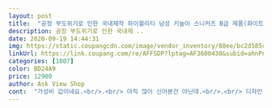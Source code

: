 ```yaml
---
layout: post 
title:  "공장 부도위기로 인한 국내제작 하이퀄리티 남성 키높이 스니커즈 B급 제품(화이트컬러만)" 
description: 공장 부도위기로 인한 국내제 ..
date: 2020-09-19 14:44:31 
img: https://static.coupangcdn.com/image/vendor_inventory/80ee/bc2d585c542198e07957b675a5fbefc060fa097bc02a87062619cfde94f7.jpg 
linkUrl: https://link.coupang.com/re/AFFSDP?lptag=AF3600438&subid=ahnPublicAsk&pageKey=2016324809&itemId=3429849685&vendorItemId=71416370232&traceid=V0-113-40426d23c1aa3150 
categories: [1007] 
color: BD24A9 
price: 12900 
author: Ask View Shop 
cont:  "가성비 갑이네요.<br/>.<br/> 아직 많이 신어본건 아닌데.<br/>.<br/> 디자인 자체가 발을 작아 보이게 하네요.<br/>.<br/> 화이트도 누런 화이트가 아니고 새하얀 컬러라 맘에 들어요 조금 더 큰사이즈가 있었으면 하는 바램이 있네요 하지만 만족합니다.<br/><br/>그냥 무난합니다  그래도 저렴하게 샀어요<br/>근데 무엇보담도 개싸네여<br/>만족만족다믄족<br/>빠르게 잘 받았어요<br/>품질 ㅆㅅㅌㅊ 키높이도 아주 충실합니다<br/>" 
---
```

